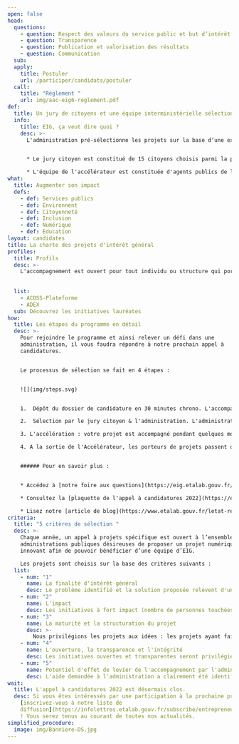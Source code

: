 ```yaml
---
open: false
head:
  questions:
    - question: Respect des valeurs du service public et but d’intérêt général
    - question: Transparence
    - question: Publication et valorisation des résultats
    - question: Communication
  sub: 
  apply:
    title: Postuler
    url: /participer/candidats/postuler
  call:
    title: "Règlement "
    url: img/aac-eig6-reglement.pdf
def:
  title: Un jury de citoyens et une équipe interministérielle sélectionnent ensemble les projets qui intègrent l’Accélérateur
  info:
    title: EIG, ça veut dire quoi ?
    desc: >-
      L'administration pré-sélectionne les projets sur la base d’une expertise technique. Elle en évalue la solidité, la faisabilité et l'impact potentiel, ainsi que l’aide que les pouvoirs publics sont susceptibles de lui apporter sur la base de critères. Le jury citoyen se prononce sur la dimension d’utilité et d'intérêt général du projet, et sur sa capacité à répondre à un enjeu social, environnemental ou économique important. 


      * Le jury citoyen est constitué de 15 citoyens choisis parmi la population française évalue les projets qui candidatent à l'Accélérateur sur leur dimension d'intérêt général, et leur capacité à répondre à un enjeu important pour les français remet un avis sur les projets

      * L'équipe de l'accélérateur est constituée d'agents publics de l'administration évalue les dossiers de candidatures sur les autres critères : techniques, maturité etc. mobilise les bonnes expertises au sein de l'administration si besoin
what:
  title: Augmenter son impact
  defs:
    - def: Services publics
    - def: Environnent
    - def: Citoyenneté
    - def: Inclusion
    - def: Numérique
    - def: Education
layout: candidates
title: La charte des projets d'intérêt général
profiles:
  title: Profils
  desc: >-
    L'accompagnement est ouvert pour tout individu ou structure qui porte un projet d'intérêt général en résonance avec les chantiers prioritaires du gouvernement.
    
    
  list:
    - ACOSS-Plateforme
    - ADEX
  sub: Découvrez les initiatives lauréates
how:
  title: Les étapes du programme en détail
  desc: >-
    Pour rejoindre le programme et ainsi relever un défi dans une
    administration, il vous faudra répondre à notre prochain appel à
    candidatures. 


    Le processus de sélection se fait en 4 étapes : 


    ![](img/steps.svg)


    1.  Dépôt du dossier de candidature en 30 minutes chrono. L'accompagnement est ouvert pour tout individu ou structure qui porte un projet d'intérêt général. Pour postuler, répondez à notre formulaire simplifié, et recevez une réponse rapidement.

    2.  Sélection par le jury citoyen & l'administration. L'administration & un jury de citoyens sélectionnent les initiatives les plus pertinentes.

    3. L'accélération : votre projet est accompagné pendant quelques mois. Les projets retenus intègrent ensemble une même promotion au sein du programme d'accélération. Pendant quelques mois, l'équipe interministérielle et ses partenaires leur apportent leur aide pour consolider le projet. Passage en comité d'engagement & déploiement

    4. A la sortie de l'Accélérateur, les porteurs de projets passent devant un comité d'engagement. Constitué de sponsors publics et privés, qui pourront apporter des contributions pour soutenir leur développement. Ainsi consolidé avec l'aide de l'administration et ses partenaires, votre projet est prêt à voler de ses propres ailes !


    ###### Pour en savoir plus :


    * Accédez à [notre foire aux questions](https://eig.etalab.gouv.fr/participer/candidats/faq/)

    * Consultez la [plaquette de l'appel à candidatures 2022](https://eig.etalab.gouv.fr/img/aac-eig6-plaquette.pdf)

    * Lisez notre [article de blog](https://www.etalab.gouv.fr/letat-recherche-des-profils-du-numerique-rejoignez-les-entrepreneurs-dinteret-general/)
criteria:
  title: "5 critères de sélection "
  desc: >-
    Chaque année, un appel à projets spécifique est ouvert à l’ensemble des
    administrations publiques désireuses de proposer un projet numérique
    innovant afin de pouvoir bénéficier d’une équipe d’EIG.

    Les projets sont choisis sur la base des critères suivants :
  list:
    - num: "1"
      name: La finalité d'intérêt général
      desc: Le problème identifié et la solution proposée relèvent d'une préoccupation d'intérêt général, voire s'inscrivent dans une politique publique prioritaire ou stratégique
    - num: "2"
      name: L'impact
      desc: Les initiatives à fort impact (nombre de personnes touchées, capacité à traiter une cause racine), diffusables à large échelle et réplicables seront privilégiées
    - num: "3"
      name: La maturité et la structuration du projet
      desc: >-
        Nous privilégions les projets aux idées : les projets ayant fait leurs preuves, ayant déjà commencé à travailler sur le terrain, ayant déjà mis un premier produit en production, et portés par une équipe solide seront privilégiés
    - num: "4"
      name: L'ouverture, la transparence et l'intégrité
      desc: Les initiatives ouvertes et transparentes seront privilégiées, elles devront bien sûr respecter le cadre légal en vigueur
    - num: "5"
      name: Potentiel d'effet de levier de l'accompagnement par l'administration
      desc: L'aide demandée à l'administration a clairement été identifiée, et permettra au projet de passer une étape importante de son développement
wait:
  title: L'appel à candidatures 2022 est désormais clos.
  desc: Si vous êtes intéressés par une participation à la prochaine promotion,
    [inscrivez-vous à notre liste de
    diffusion](https://infolettres.etalab.gouv.fr/subscribe/entrepreneur-interet-general@mail.etalab.studio)
    ! Vous serez tenus au courant de toutes nos actualités.
simplified_procedure:
  image: img/Banniere-DS.jpg
---
```


